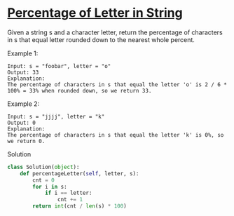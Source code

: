 # [Percentage of Letter in String](https://leetcode.com/problems/percentage-of-letter-in-string/)

Given a string s and a character letter, return the percentage of characters in s that equal letter rounded down to the
nearest whole percent.

Example 1:
```
Input: s = "foobar", letter = "o"
Output: 33
Explanation:
The percentage of characters in s that equal the letter 'o' is 2 / 6 * 100% = 33% when rounded down, so we return 33.
```
Example 2:
```
Input: s = "jjjj", letter = "k"
Output: 0
Explanation:
The percentage of characters in s that equal the letter 'k' is 0%, so we return 0.
```
Solution
```python
class Solution(object):
    def percentageLetter(self, letter, s):
        cnt = 0
        for i in s:
            if i == letter:
                cnt += 1
        return int(cnt / len(s) * 100)
```